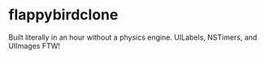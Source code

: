 flappybirdclone
===============

Built literally in an hour without a physics engine. UILabels, NSTimers, and UIImages FTW!
